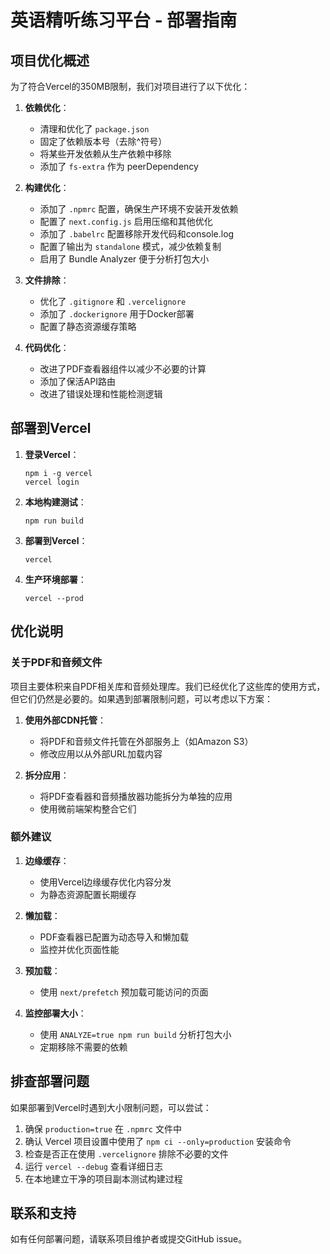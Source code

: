 # 英语精听练习平台 - 部署指南

## 项目优化概述

为了符合Vercel的350MB限制，我们对项目进行了以下优化：

1. **依赖优化**：
   - 清理和优化了 `package.json`
   - 固定了依赖版本号（去除^符号）
   - 将某些开发依赖从生产依赖中移除
   - 添加了 `fs-extra` 作为 peerDependency

2. **构建优化**：
   - 添加了 `.npmrc` 配置，确保生产环境不安装开发依赖
   - 配置了 `next.config.js` 启用压缩和其他优化
   - 添加了 `.babelrc` 配置移除开发代码和console.log
   - 配置了输出为 `standalone` 模式，减少依赖复制
   - 启用了 Bundle Analyzer 便于分析打包大小

3. **文件排除**：
   - 优化了 `.gitignore` 和 `.vercelignore`
   - 添加了 `.dockerignore` 用于Docker部署
   - 配置了静态资源缓存策略

4. **代码优化**：
   - 改进了PDF查看器组件以减少不必要的计算
   - 添加了保活API路由
   - 改进了错误处理和性能检测逻辑

## 部署到Vercel

1. **登录Vercel**：
   ```
   npm i -g vercel
   vercel login
   ```

2. **本地构建测试**：
   ```
   npm run build
   ```

3. **部署到Vercel**：
   ```
   vercel
   ```

4. **生产环境部署**：
   ```
   vercel --prod
   ```

## 优化说明

### 关于PDF和音频文件

项目主要体积来自PDF相关库和音频处理库。我们已经优化了这些库的使用方式，但它们仍然是必要的。如果遇到部署限制问题，可以考虑以下方案：

1. **使用外部CDN托管**：
   - 将PDF和音频文件托管在外部服务上（如Amazon S3）
   - 修改应用以从外部URL加载内容

2. **拆分应用**：
   - 将PDF查看器和音频播放器功能拆分为单独的应用
   - 使用微前端架构整合它们

### 额外建议

1. **边缘缓存**：
   - 使用Vercel边缘缓存优化内容分发
   - 为静态资源配置长期缓存

2. **懒加载**：
   - PDF查看器已配置为动态导入和懒加载
   - 监控并优化页面性能

3. **预加载**：
   - 使用 `next/prefetch` 预加载可能访问的页面

4. **监控部署大小**：
   - 使用 `ANALYZE=true npm run build` 分析打包大小
   - 定期移除不需要的依赖

## 排查部署问题

如果部署到Vercel时遇到大小限制问题，可以尝试：

1. 确保 `production=true` 在 `.npmrc` 文件中
2. 确认 Vercel 项目设置中使用了 `npm ci --only=production` 安装命令
3. 检查是否正在使用 `.vercelignore` 排除不必要的文件
4. 运行 `vercel --debug` 查看详细日志
5. 在本地建立干净的项目副本测试构建过程

## 联系和支持

如有任何部署问题，请联系项目维护者或提交GitHub issue。 